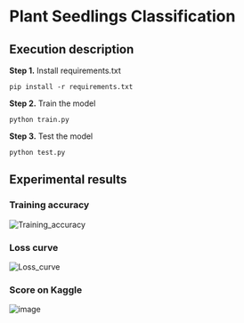 # Plant Seedlings Classification

## Execution description
**Step 1.** Install requirements.txt
```
pip install -r requirements.txt
```
**Step 2.** Train the model
```
python train.py
```
**Step 3.** Test the model
```
python test.py
```

## Experimental results

### Training accuracy
![Training_accuracy](https://hackmd.io/_uploads/B1NV_Od3A.png)

### Loss curve
![Loss_curve](https://hackmd.io/_uploads/rydS_Od2A.png)

### Score on Kaggle
![image](https://hackmd.io/_uploads/H1mYudd3C.png)
